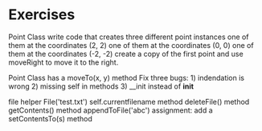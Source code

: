
# Exercises

Point Class
write code that creates three different point instances
one of them at the coordinates (2, 2)
one of them at the coordinates (0, 0)
one of them at the coordinates (-2, -2)
create a copy of the first point and use moveRight to move it to the right.


Point Class has a moveTo(x, y) method
Fix three bugs:
    1) indendation is wrong
    2) missing self in methods
    3) __init instead of __init__ 
    

file helper
File('test.txt')
self.currentfilename
method deleteFile()
method getContents()
method appendToFile('abc')
assignment: add a setContentsTo(s) method




